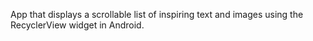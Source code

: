 App that displays a scrollable list of inspiring text and images using the RecyclerView widget in Android.
